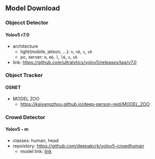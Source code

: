## Model Download


### Objecct Detector 
####  Yolov5 r7.0
  - architecture
    - light(mobile, jetson, ...): `n`, `n6`, `s`, `s6`
    - pc, server: `m`, `m6`, `l`, `l6`, `x`, `x6`
  - link: https://github.com/ultralytics/yolov5/releases/tag/v7.0


### Object Tracker
#### OSNET
- MODEL ZOO 
  - https://kaiyangzhou.github.io/deep-person-reid/MODEL_ZOO


### Crowd Detector
#### Yolov5 - m
- classes: human, head
- repoistory: https://github.com/deepakcrk/yolov5-crowdhuman
  - model link: [link](https://drive.google.com/file/d/1gglIwqxaH2iTvy6lZlXuAcMpd_U0GCUb/view)